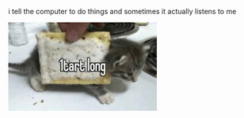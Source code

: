 i tell the computer to do things and sometimes it actually listens to me
<!--START_SECTION:update_image-->
<img src=https://raw.githubusercontent.com/sneakykestrel/sneakykestrel/main/.github/images/1-tart-long.png height="" width="300" align=left alt=kitty />
<!--END_SECTION:update_image-->

